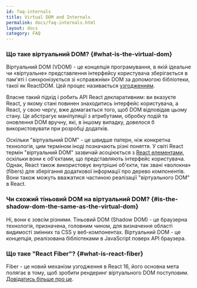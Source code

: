 ```yaml
---
id: faq-internals
title: Virtual DOM and Internals
permalink: docs/faq-internals.html
layout: docs
category: FAQ
---
```


### Що таке віртуальний DOM? {#what-is-the-virtual-dom}

Віртуальний DOM (VDOM)  - це концепція програмування, в якій ідеальне чи «віртуальне» представлення інтерфейсу користувача зберігається в пам'яті і синхронізується зі «справжнім» DOM за допомогою бібліотеки, такої як ReactDOM. Цей процес називається [узгодженням](/docs/reconciliation.html).

Власне такий підхід і робить API React декларативним: ви вказуєте React, у якому стані повинен знаходитись інтерфейс користувача, а React, у свою чергу, вже домагається того, щоб DOM відповідав цьому стану. Це абстрагує маніпуляції з атрибутами, обробку подій та оновлення DOM вручну, які, в іншому випадку, довелося б використовувати при розробці додатків.

Оскільки "віртуальний DOM" - це швидше патерн, ніж конкретна технологія, цим терміном іноді позначають різні поняття. У світі React термін "віртуальний DOM" зазвичай асоціюється з [React елементами](/docs/rendering-elements.html), оскільки вони є об'єктами, що представляють інтерфейс користувача. Однак, React також використовує внутрішні об'єкти, так звані «волокна» (fibers) для зберігання додаткової інформації про дерево компонентів. Вони також можуть вважатися частиною реалізації "віртуального DOM" в React.

### Чи схожий тіньовий DOM на віртуальний DOM? {#is-the-shadow-dom-the-same-as-the-virtual-dom}

Ні, вони є зовсім різними. Тіньовий DOM (Shadow DOM) - це браузерна технологія, призначена, головним чином, для визначення області видимості змінних та CSS у веб-компонентах. Віртуальний DOM - це концепція, реалізована бібліотеками в JavaScript поверх API браузера.

### Що таке "React Fiber"? {#what-is-react-fiber}

Fiber - це новий механізм узгодження в React 16, його основна мета полягає в тому, щоб зробити рендеринг віртуального DOM поступовим. [Довідатись більше про це](https://github.com/acdlite/react-fiber-architecture).
